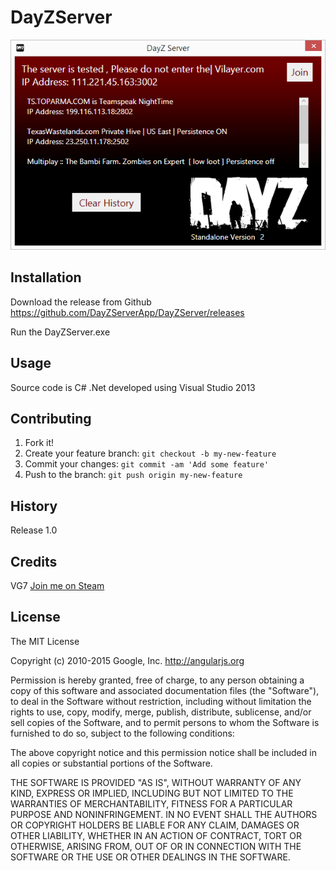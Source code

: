 # DayZServer

![alt tag](https://raw.githubusercontent.com/DayZServerApp/DayZServer/master/DayZServer/images/screenshot.png)

## Installation
Download the release from Github https://github.com/DayZServerApp/DayZServer/releases

Run the DayZServer.exe

## Usage

Source code is C# .Net developed using Visual Studio 2013

## Contributing

1. Fork it!
2. Create your feature branch: `git checkout -b my-new-feature`
3. Commit your changes: `git commit -am 'Add some feature'`
4. Push to the branch: `git push origin my-new-feature`

## History

Release 1.0 

## Credits

VG7 <a href="http://steamcommunity.com/id/VG7/" target="_blank">Join me on Steam</a>


## License

The MIT License

Copyright (c) 2010-2015 Google, Inc. http://angularjs.org

Permission is hereby granted, free of charge, to any person obtaining a copy
of this software and associated documentation files (the "Software"), to deal
in the Software without restriction, including without limitation the rights
to use, copy, modify, merge, publish, distribute, sublicense, and/or sell
copies of the Software, and to permit persons to whom the Software is
furnished to do so, subject to the following conditions:

The above copyright notice and this permission notice shall be included in
all copies or substantial portions of the Software.

THE SOFTWARE IS PROVIDED "AS IS", WITHOUT WARRANTY OF ANY KIND, EXPRESS OR
IMPLIED, INCLUDING BUT NOT LIMITED TO THE WARRANTIES OF MERCHANTABILITY,
FITNESS FOR A PARTICULAR PURPOSE AND NONINFRINGEMENT. IN NO EVENT SHALL THE
AUTHORS OR COPYRIGHT HOLDERS BE LIABLE FOR ANY CLAIM, DAMAGES OR OTHER
LIABILITY, WHETHER IN AN ACTION OF CONTRACT, TORT OR OTHERWISE, ARISING FROM,
OUT OF OR IN CONNECTION WITH THE SOFTWARE OR THE USE OR OTHER DEALINGS IN
THE SOFTWARE.




